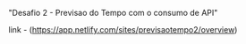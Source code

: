 "Desafio 2 - Previsao do Tempo com o consumo de API" 

link - (https://app.netlify.com/sites/previsaotempo2/overview)
